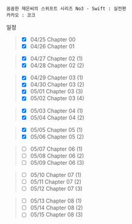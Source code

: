 ```
꼼꼼한 재은씨의 스위프트 시리즈 No3 - Swift : 실전편
카카오 : 코크
```

일정

>- [x] 04/25 Chapter 00
>- [x] 04/26 Chapter 01

>- [x] 04/27 Chapter 02 (1)
>- [x] 04/28 Chapter 02 (2)

>- [x] 04/29 Chapter 03 (1)
>- [x] 04/30 Chapter 03 (2)
>- [x] 05/01 Chapter 03 (3)
>- [x] 05/02 Chapter 03 (4)

>- [x] 05/03 Chapter 04 (1)
>- [x] 05/04 Chapter 04 (2)

>- [x] 05/05 Chapter 05 (1)
>- [x] 05/06 Chapter 05 (2)

>- [ ] 05/07 Chapter 06 (1)
>- [ ] 05/08 Chapter 06 (2)
>- [ ] 05/09 Chapter 06 (3)

>- [ ] 05/10 Chapter 07 (1)
>- [ ] 05/11 Chapter 07 (2)
>- [ ] 05/12 Chapter 07 (3)

>- [ ] 05/13 Chapter 08 (1)
>- [ ] 05/14 Chapter 08 (2)
>- [ ] 05/15 Chapter 08 (3)
